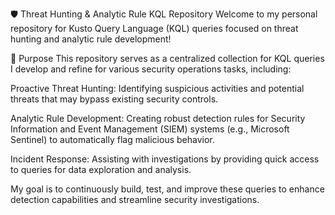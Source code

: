 🛡️ Threat Hunting & Analytic Rule KQL Repository
Welcome to my personal repository for Kusto Query Language (KQL) queries focused on threat hunting and analytic rule development!

🚀 Purpose
This repository serves as a centralized collection for KQL queries I develop and refine for various security operations tasks, including:

Proactive Threat Hunting: Identifying suspicious activities and potential threats that may bypass existing security controls.

Analytic Rule Development: Creating robust detection rules for Security Information and Event Management (SIEM) systems (e.g., Microsoft Sentinel) to automatically flag malicious behavior.

Incident Response: Assisting with investigations by providing quick access to queries for data exploration and analysis.

My goal is to continuously build, test, and improve these queries to enhance detection capabilities and streamline security investigations.
